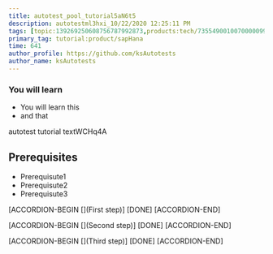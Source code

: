 ```yaml
---
title: autotest_pool_tutorial5aN6t5
description: autotestml3hxi_10/22/2020 12:25:11 PM
tags: [topic:139269250608756787992873,products:tech/73554900100700000996,tutorial:experience/advanced]
primary_tag: tutorial:product/sapHana
time: 641
author_profile: https://github.com/ksAutotests
author_name: ksAutotests
---
```

### You will learn
- You will learn this
- and that

autotest tutorial textWCHq4A

## Prerequisites
- Prerequisute1
- Prerequisute2
- Prerequisute3

[ACCORDION-BEGIN [](First step)]
[DONE]
[ACCORDION-END]

[ACCORDION-BEGIN [](Second step)]
[DONE]
[ACCORDION-END]

[ACCORDION-BEGIN [](Third step)]
[DONE]
[ACCORDION-END]

